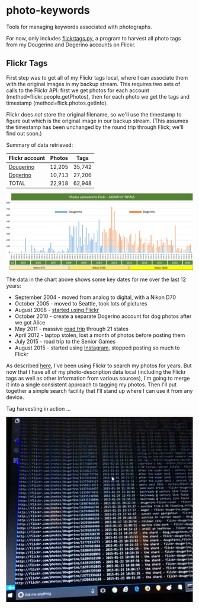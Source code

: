 # photo-keywords

Tools for managing keywords associated with photographs.

For now, only includes [flickrtags.py](https://github.com/dmahugh/photo-keywords/blob/master/flickrtags.py), a program to harvest all photo tags from my Dougerino and Dogerino accounts on Flickr.

## Flickr Tags

First step was to get all of my Flickr tags local, where I can associate them with the original images in my backup stream. This requires
two sets of calls to the Flickr API: first we get photos for each account (method=flickr.people.getPhotos), then for each photo we get
the tags and timestamp (method=flick.photos.getInfo).

Flickr does *not* store the original filename, so we'll use the timestamp to figure out which is the original image in our backup stream.
(This assumes the timestamp has been unchanged by the round trip through Flick; we'll find out soon.)

Summary of data retrieved:

| Flickr account | Photos | Tags |
| --- | --- | --- |
| [Dougerino](http://flickr.com/photos/dougerino) | 12,205 | 35,742 |
| [Dogerino](http://flickr.com/photos/dogerino) | 10,713 | 27,206 |
| TOTAL | 22,918 | 62,948 |

![monthly totals](images/monthlytotals.png)

The data in the chart above shows some key dates for me over the last 12 years:

* September 2004 - moved from analog to digital, with a Nikon D70
* October 2005 - moved to Seattle, took lots of pictures
* August 2008 - [started using Flickr](http://mahugh.com/2008/08/24/finallyeluctantly-flickr/)
* October 2010 - create a separate Dogerino account for dog photos after we got Alice
* May 2011 - massive [road trip](https://www.flickr.com/photos/dogerino/albums/72157626806442330) through 21 states
* April 2012 - laptop stolen, lost a month of photos before posting them
* July 2015 - road trip to the Senior Games
* August 2015 - started using [Instagram](https://www.instagram.com/dougerino/), stopped posting so much to Flickr

As described [here](http://mahugh.com/2013/04/02/my-backup-process/), I've been using Flickr to search my photos
for years. But now that I have all of my photo-description data local (including the Flickr tags as well as other
information from various sources), I'm going to merge it into a single consistent approach to tagging my photos.
Then I'll put together a simple search facility that I'll stand up where I can use it from any device.

Tag harvesting in action ...


[![tag harvesting](images/vine.png)](https://vine.co/v/5nazIW2VJuw)
